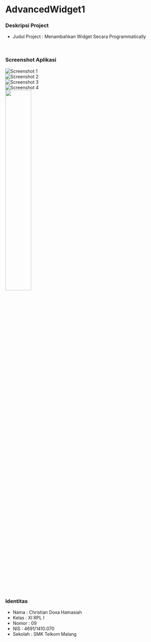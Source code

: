 # AdvancedWidget1
### Deskripsi Project
- Judul Project : Menambahkan Widget Secara Programmatically
<br>

### Screenshot Aplikasi
![Screenshot 1](https://github.com/zhergiuz/AdvancedWidget1/blob/master/1.png)<br>
![Screenshot 2](https://github.com/zhergiuz/AdvancedWidget1/blob/master/2.png)<br>
![Screenshot 3](https://github.com/zhergiuz/AdvancedWidget1/blob/master/3.png)<br>
![Screenshot 4](https://github.com/zhergiuz/AdvancedWidget1/blob/master/4.png)<br>
<img src="https://github.com/zhergiuz/AdvancedWidget1/blob/master/4.png" width="40%" height="40%">
<br>

### Identitas
- Nama  : Christian Doxa Hamasiah
- Kelas : XI RPL I
- Nomor : 09
- NIS   : 4691/1410.070
- Sekolah  : SMK Telkom Malang
